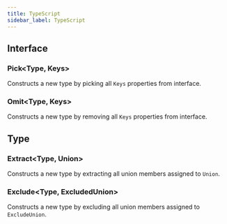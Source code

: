 ```yaml
---
title: TypeScript
sidebar_label: TypeScript
---
```


## Interface

### Pick<Type, Keys>

Constructs a new type by picking all `Keys` properties from interface.

### Omit<Type, Keys>

Constructs a new type by removing all `Keys` properties from interface.

## Type

### Extract<Type, Union>

Constructs a new type by extracting all union members assigned to `Union`.

### Exclude<Type, ExcludedUnion>

Constructs a new type by excluding all union members assigned to `ExcludeUnion`.
